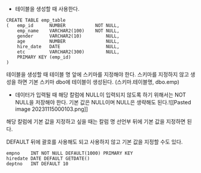 - 테이블을 생성할 때 사용한다.

```mysql
CREATE TABLE emp_table
(   emp_id      NUMBER           NOT NULL,
    emp_name    VARCHAR2(100)    NOT NULL,
    gender      VARCHAR2(10)         NULL,
    age         NUMBER               NULL,
    hire_date   DATE                 NULL,
    etc         VARCHAR2(300)        NULL,
    PRIMARY KEY (emp_id)                  
)
```


테이블을 생성할 때 테이블 명 앞에 스키마를 지정해야 한다. 스키마를 지정하지 않고 생성을 하면 기본 스키마 dbo에 테이블이 생성된다. (스키마.테이블명, dbo.emp)

- 데이터가 입력될 때 해당 칼럼에 NULL이 입력되지 않도록 하기 위해서는 NOT NULL을 저장해야 한다. 기본 값은 NULL이며 NULL은 생략해도 된다.![[Pasted image 20231115000103.png]]



해당 칼럼에 기본 값을 지정하고 싶을 때는 칼럼 명 선언부 뒤에 기본 값을 지정하면 된다.

DEFAULT 뒤에 괄호를 사용해도 되고 사용하지 않고 기본 값을 지정할 수도 있다.

```mysql
empno    INT NOT NULL DEFAULT(1000) PRIMARY KEY
hiredate DATE DEFAULT GETDATE()
deptno   INT DEFAULT 10
```